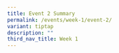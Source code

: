 ```yaml
---
title: Event 2 Summary
permalink: /events/week-1/event-2/
variant: tiptap
description: ""
third_nav_title: Week 1
---
```

